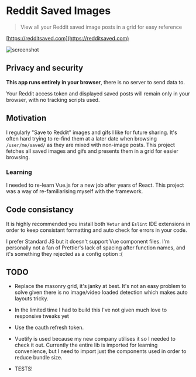 # Reddit Saved Images

> View all your Reddit saved image posts in a grid for easy reference

[https://redditsaved.com](https://redditsaved.com)

![screenshot](https://cl.ly/62c414d20816/Screenshot%202019-04-26%20at%2022.37.42.jpg)

## Privacy and security

**This app runs entirely in your browser**, there is no server to send data to.

Your Reddit access token and displayed saved posts will remain only in your browser, with no tracking scripts used.

## Motivation

I regularly "Save to Reddit" images and gifs I like for future sharing. It's often hard trying to re-find them at a later date when browsing `/user/me/saved/` as they are mixed with non-image posts. This project fetches all saved images and gifs and presents them in a grid for easier browsing.

### Learning

I needed to re-learn Vue.js for a new job after years of React. This project was a way of re-familiarising myself with the framework.

## Code consistancy

It is highly recommended you install both `Vetur` and `Eslint` IDE extensions in order to keep consistant formatting and auto check for errors in your code.

I prefer Standard JS but it doesn't support Vue component files. I'm personally not a fan of Prettier's lack of spacing after function names, and it's something they rejected as a config option :(

## TODO

- Replace the masonry grid, it's janky at best. It's not an easy problem to solve given there is no image/video loaded detection which makes auto layouts tricky.

- In the limited time I had to build this I've not given much love to responsive tweaks yet

- Use the oauth refresh token.

- Vuetify is used because my new company utilises it so I needed to check it out. Currently the entire lib is imported for learning convenience, but I need to import just the components used in order to reduce bundle size.

- TESTS!
